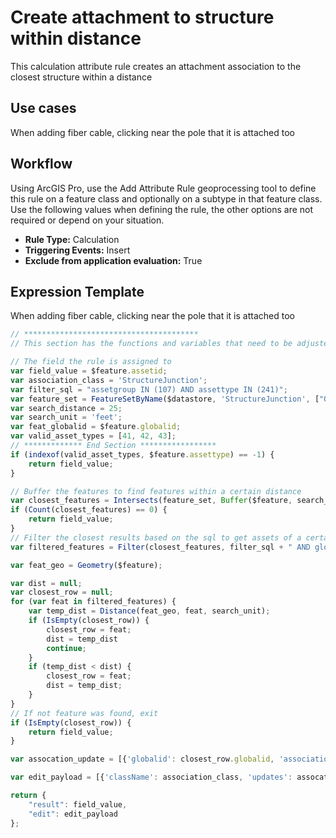 # Create attachment to structure within distance

This calculation attribute rule creates an attachment association to the closest structure within a distance

## Use cases

When adding fiber cable, clicking near the pole that it is attached too

## Workflow

Using ArcGIS Pro, use the Add Attribute Rule geoprocessing tool to define this rule on a feature class and optionally on a subtype in that feature class.  Use the following values when defining the rule, the other options are not required or depend on your situation.
  
  - **Rule Type:** Calculation
  - **Triggering Events:** Insert
  - **Exclude from application evaluation:** True


## Expression Template

When adding fiber cable, clicking near the pole that it is attached too

```js
// ***************************************
// This section has the functions and variables that need to be adjusted based on your implementation

// The field the rule is assigned to
var field_value = $feature.assetid;
var association_class = 'StructureJunction';
var filter_sql = "assetgroup IN (107) AND assettype IN (241)";
var feature_set = FeatureSetByName($datastore, 'StructureJunction', ["OBJECTID", "GLOBALID"], true);
var search_distance = 25;
var search_unit = 'feet';
var feat_globalid = $feature.globalid;
var valid_asset_types = [41, 42, 43];
// ************* End Section *****************
if (indexof(valid_asset_types, $feature.assettype) == -1) {
    return field_value;
}

// Buffer the features to find features within a certain distance
var closest_features = Intersects(feature_set, Buffer($feature, search_distance, search_unit));
if (Count(closest_features) == 0) {
    return field_value;
}
// Filter the closest results based on the sql to get assets of a certain type
var filtered_features = Filter(closest_features, filter_sql + " AND globalid <> @feat_globalid");

var feat_geo = Geometry($feature);

var dist = null;
var closest_row = null;
for (var feat in filtered_features) {
    var temp_dist = Distance(feat_geo, feat, search_unit);
    if (IsEmpty(closest_row)) {
        closest_row = feat;
        dist = temp_dist
        continue;
    } 
    if (temp_dist < dist) {
        closest_row = feat;
        dist = temp_dist;
    }
}
// If not feature was found, exit
if (IsEmpty(closest_row)) {
    return field_value;
}

var assocation_update = [{'globalid': closest_row.globalid, 'associationType': 'structure'}];

var edit_payload = [{'className': association_class, 'updates': assocation_update}];

return {
    "result": field_value,
    "edit": edit_payload
};
```

